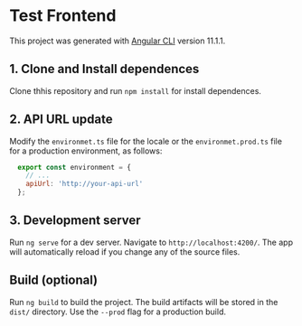 # Test Frontend

This project was generated with [Angular CLI](https://github.com/angular/angular-cli) version 11.1.1.

## 1. Clone and Install dependences
Clone thhis repository and run `npm install` for install dependences.


## 2. API URL update
Modify the `environmet.ts` file for the locale or the `environmet.prod.ts` file for a production environment, as follows:
```javascript
  export const environment = {
    // ...
    apiUrl: 'http://your-api-url'
  };
```

## 3. Development server

Run `ng serve` for a dev server. Navigate to `http://localhost:4200/`. The app will automatically reload if you change any of the source files.
## Build (optional)

Run `ng build` to build the project. The build artifacts will be stored in the `dist/` directory. Use the `--prod` flag for a production build.

